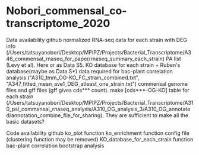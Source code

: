 # Nobori_commensal_co-transcriptome_2020

Data availability
github
  normalized RNA-seq data for each strain with DEG info (/Users/tatsuyanobori/Desktop/MPIPZ/Projects/Bacterial_Transcriptome/A346_commensal_rnaseq_for_paper/rnaseq_summary_each_strain)
  PA list (Levy et al). Here or as Data S5.
  KO database for each strain + Ruben's database(maybe as Data S*)
  data required for bac-plant correlation analysis ("A310_tmm_OG-KO_FC_strain_combined.txt", "A347_fitted_mean_ave1_DEG_atleast_one_strain.txt")
  commensal genome files and gff files (gff gives cds*** count). make [cds***-OG-KO] table for each strain (/Users/tatsuyanobori/Desktop/MPIPZ/Projects/Bacterial_Transcriptome/A310_psl_commensal_rnaseq_analysis/A310_OG_analysis_3/A310_OG_annotated/annotation_combine_file_for_sharing). They are sufficient to make all the basic datasets?


Code availability
github
  ko_plot function
  ko_enrichment function
  config file (clustering function may be removed)
  KO_database_for_each_strain function
  bac-plant correlation bootstrap analysis

